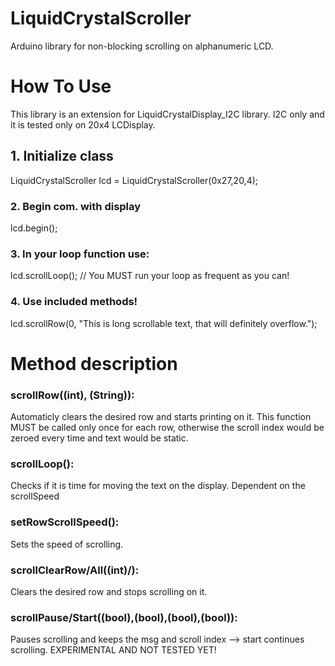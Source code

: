 # LiquidCrystalScroller
Arduino library for non-blocking scrolling on alphanumeric LCD.

# How To Use
This library is an extension for LiquidCrystalDisplay_I2C library.
I2C only and it is tested only on 20x4 LCDisplay.

## 1. Initialize class
LiquidCrystalScroller lcd = LiquidCrystalScroller(0x27,20,4);

### 2. Begin com. with display
lcd.begin();

### 3. In your loop function use:
lcd.scrollLoop();
// You MUST run your loop as frequent as you can!

### 4. Use included methods!
lcd.scrollRow(0, "This is long scrollable text, that will definitely overflow.");

# Method description
### scrollRow((int)<row>, (String)<text to print>):
  Automaticly clears the desired row and starts printing on it.
  This function MUST be called only once for each row, otherwise
  the scroll index would be zeroed every time and text would be static.
  
### scrollLoop():
  Checks if it is time for moving the text on the display.
  Dependent on the scrollSpeed
  
### setRowScrollSpeed():
  Sets the speed of scrolling.
  
### scrollClearRow/All((int)<row>/):
  Clears the desired row and stops scrolling on it.
  
### scrollPause/Start((bool)<row1>,(bool)<row2>,(bool)<row3>,(bool)<row4>):
  Pauses scrolling and keeps the msg and scroll index --> start continues scrolling.
  EXPERIMENTAL AND NOT TESTED YET!
  

